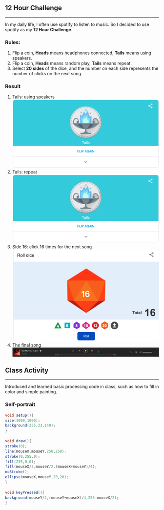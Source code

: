 ## 12 Hour Challenge
***
In my daily life, I often use spotify to listen to music. So I decided to use spotify as my **12 Hour Challenge**.

### Rules:
1. Flip a coin, **Heads** means headphones connected, **Tails** means using speakers.
2. Flip a coin, **Heads** means random play, **Tails** means repeat.
3. Select **20 sides** of the dice, and the number on each side represents the number of clicks on the next song.

### Result

1. Tails: using speakers
![](https://github.com/GarveyMak123/Slave-to-the-Algorithm/blob/master/week%202/1.png)
2. Tails: repeat
![](https://github.com/GarveyMak123/Slave-to-the-Algorithm/blob/master/week%202/2.png)
3. Side 16: click 16 times for the next song
![](https://github.com/GarveyMak123/Slave-to-the-Algorithm/blob/master/week%202/4.png)
4. The final song
![](https://github.com/GarveyMak123/Slave-to-the-Algorithm/blob/master/week%202/3.png)
## Class Activity
***
Introduced and learned basic processing code in class, such as how to fill in color and simple painting.
### Self-portrait
```java
void setup(){
size(1000,1000);
background(255,23,140);
}

void draw(){
stroke(0);
line(mouseX,mouseY,250,250);
stroke(0,255,0);
fill(255,0,0);
fill(mouseX/2,mouseY/2,(mouseX+mouseY)/4);
noStroke();
ellipse(mouseX,mouseY,20,20);
}

void keyPressed(){
background(mouseY/2,(mouseY+mouseX)/4,255-mouseX/2);
}
```
![]()
